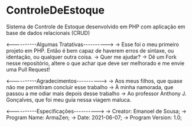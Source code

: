 # ControleDeEstoque
 Sistema de Controle de Estoque desenvolvido em PHP com aplicação em base de dados relacionais (CRUD)

<----------Algumas Tratativas---------->
-> Esse foi o meu primeiro projeto em PHP. Então é bem capaz de haverem erros de sintaxe, ou identação, ou qualquer outra coisa. 
-> Quer me ajudar? 
-> Dê um Fork nesse repositório, altere o que achar que deve ser melhorado e me envie uma Pull Request!

<----------Agradecimentos---------->
-> Aos meus filhos, que quase não me permitiram concluir esse trabalho
-> À minha namorada, que passou a me odiar mais depois desse trabalho
-> Ao professor Anthony J. Gonçalves, que foi meu guia nessa viagem maluca.

<----------Especificações---------->
-> Creator: Emanoel de Sousa;
-> Program Name: ArmaZen;
-> Date: 2021-06-07;
-> Program Version: 1.0;